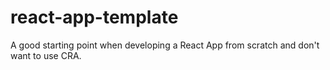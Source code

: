 # react-app-template
A good starting point when developing a React App from scratch and don't want to use CRA.
